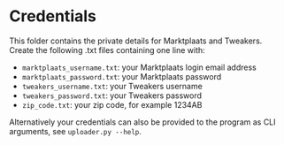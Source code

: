 # Credentials
This folder contains the private details for Marktplaats and Tweakers.
Create the following .txt files containing one line with:
* `marktplaats_username.txt`: your Marktplaats login email address 
* `marktplaats_password.txt`: your Marktplaats password
* `tweakers_username.txt`: your Tweakers username
* `tweakers_password.txt`: your Tweakers password
* `zip_code.txt`: your zip code, for example 1234AB

Alternatively your credentials can also be provided to the program as CLI arguments, see `uploader.py --help`.
